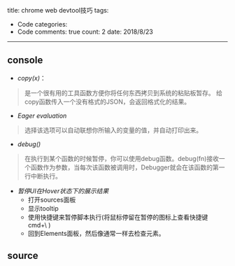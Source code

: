 title: chrome web devtool技巧
tags: 
  - Code
categories: 
  - Code
comments: true
count: 2
date: 2018/8/23
---
  ## console
- *copy(x)*：
> 是一个很有用的工具函数方便你将任何东西拷贝到系统的粘贴板暂存。
给copy函数传入一个没有格式的JSON，会返回格式化的结果。

- *Eager evaluation*
> 选择该选项可以自动联想你所输入的变量的值，并自动打印出来。

- *debug()* 
> 在执行到某个函数的时候暂停，你可以使用debug函数。debug(fn)接收一个函数作为参数，当每次该函数被调用时，Debugger就会在该函数的第一行中断执行。

- *暂停UI在Hover状态下的展示结果*
    - 打开sources面板
    - 显示tooltip
    - 使用快捷键来暂停脚本执行(将鼠标停留在暂停的图标上查看快捷键 cmd+\ )
    - 回到Elements面板，然后像通常一样去检查元素。

## source

